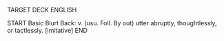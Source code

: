 TARGET DECK
ENGLISH

START
Basic
Blurt
Back: v. (usu. Foll. By out) utter abruptly, thoughtlessly, or tactlessly. [imitative]
END
